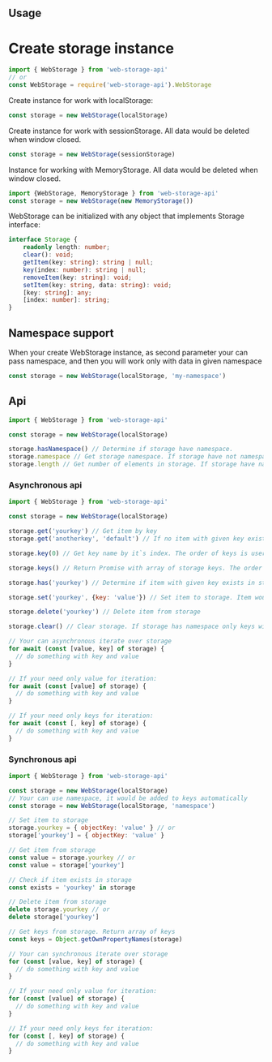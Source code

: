 ## Usage

# Create storage instance
```js
import { WebStorage } from 'web-storage-api'
// or
const WebStorage = require('web-storage-api').WebStorage
```

Create instance for work with localStorage:
```js
const storage = new WebStorage(localStorage)
```

Create instance for work with sessionStorage. All data would be deleted when window closed.
```js
const storage = new WebStorage(sessionStorage)
```

Instance for working with MemoryStorage. All data would be deleted when window closed.
```js
import {WebStorage, MemoryStorage } from 'web-storage-api'
const storage = new WebStorage(new MemoryStorage())
```

WebStorage can be initialized with any object that implements Storage interface:
```typescript
interface Storage {
    readonly length: number;
    clear(): void;
    getItem(key: string): string | null;
    key(index: number): string | null;
    removeItem(key: string): void;
    setItem(key: string, data: string): void;
    [key: string]: any;
    [index: number]: string;
}
```

## Namespace support
When your create WebStorage instance, as second parameter your can pass namespace, and then you will work only with data in given namespace
```js
const storage = new WebStorage(localStorage, 'my-namespace')
```

## Api
```js
import { WebStorage } from 'web-storage-api'

const storage = new WebStorage(localStorage)

storage.hasNamespace() // Determine if storage have namespace.
storage.namespace // Get storage namespace. If storage have not namespace, null would be returned
storage.length // Get number of elements in storage. If storage have namespace, only length of items with this namespace would be return. If storage have not namespace, only number of items without namespace would be returned, not all items in localStorage
```

### Asynchronous api
```js
import { WebStorage } from 'web-storage-api'

const storage = new WebStorage(localStorage)

storage.get('yourkey') // Get item by key
storage.get('anotherkey', 'default') // If no item with given key exists, 'default' would be returned

storage.key(0) // Get key name by it`s index. The order of keys is user-agent defined, so you should not rely on it.

storage.keys() // Return Promise with array of storage keys. The order of keys is user-agent defined, so you should not rely on it.

storage.has('yourkey') // Determine if item with given key exists in storage

storage.set('yourkey', {key: 'value'}) // Set item to storage. Item would be converted to json automatically and then saved

storage.delete('yourkey') // Delete item from storage

storage.clear() // Clear storage. If storage has namespace only keys with this namespace would be removed. If storage hasn`t namespace only keys without namespace would be removed

// Your can asynchronous iterate over storage
for await (const [value, key] of storage) {
  // do something with key and value
}

// If your need only value for iteration:
for await (const [value] of storage) {
  // do something with key and value
}

// If your need only keys for iteration:
for await (const [, key] of storage) {
  // do something with key and value
}
```
### Synchronous api
```js
import { WebStorage } from 'web-storage-api'

const storage = new WebStorage(localStorage)
// Your can use namespace, it would be added to keys automatically
const storage = new WebStorage(localStorage, 'namespace')

// Set item to storage
storage.yourkey = { objectKey: 'value' } // or
storage['yourkey'] = { objectKey: 'value' }

// Get item from storage
const value = storage.yourkey // or
const value = storage['yourkey']

// Check if item exists in storage
const exists = 'yourkey' in storage

// Delete item from storage
delete storage.yourkey // or
delete storage['yourkey']

// Get keys from storage. Return array of keys
const keys = Object.getOwnPropertyNames(storage)

// Your can synchronous iterate over storage
for (const [value, key] of storage) {
  // do something with key and value
}

// If your need only value for iteration:
for (const [value] of storage) {
  // do something with key and value
}

// If your need only keys for iteration:
for (const [, key] of storage) {
  // do something with key and value
}
```
